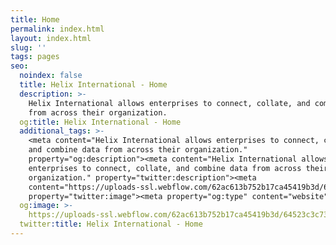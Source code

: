 ```yaml
---
title: Home
permalink: index.html
layout: index.html
slug: ''
tags: pages
seo:
  noindex: false
  title: Helix International - Home
  description: >-
    Helix International allows enterprises to connect, collate, and combine data
    from across their organization.
  og:title: Helix International - Home
  additional_tags: >-
    <meta content="Helix International allows enterprises to connect, collate,
    and combine data from across their organization."
    property="og:description"><meta content="Helix International allows
    enterprises to connect, collate, and combine data from across their
    organization." property="twitter:description"><meta
    content="https://uploads-ssl.webflow.com/62ac613b752b17ca45419b3d/64523c3c737acdc0f38d17ac_meta-image.png"
    property="twitter:image"><meta property="og:type" content="website">
  og:image: >-
    https://uploads-ssl.webflow.com/62ac613b752b17ca45419b3d/64523c3c737acdc0f38d17ac_meta-image.png
  twitter:title: Helix International - Home
---
```



